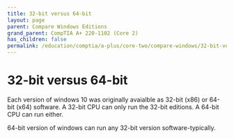 ```yaml
---
title: 32-bit versus 64-bit
layout: page
parent: Compare Windows Editions
grand_parent: CompTIA A+ 220-1102 (Core 2)
has_children: false
permalink: /education/comptia/a-plus/core-two/compare-windows/32-bit-versus-64-bit/
---
```


# 32-bit versus 64-bit

Each version of windows 10 was originally avaialble as 32-bit (x86) or 64-bit (x64) software. A 32-bit CPU can only run the 32-bit editions. A 64-bit CPU can run either.

64-bit version of windows can run any 32-bit version software-typically.
